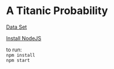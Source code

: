 # A Titanic Probability

[Data Set](https://drive.google.com/file/d/12pBjAlAL_p5QExTPefYJiVzd4-chiaaV/view)

[Install NodeJS](https://nodejs.org/en/)

to run:
<br>
`npm install`
<br>
`npm start`